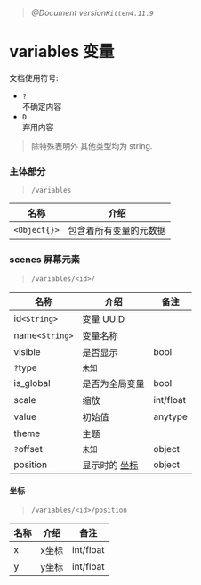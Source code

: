 > _@Document version`Kitten4.11.9`_

# **variables** 变量 
文档使用符号:
- `?`  
  不确定内容
- `D`  
  弃用内容
> 除特殊表明外 其他类型均为 string.

### 主体部分
> `/variables`

| 名称                         | 介绍                          |
| ---------------------------- | -----------------------------|
|`<Object{}>`                  | 包含着所有变量的元数据         |

### scenes 屏幕元素

> `/variables/<id>/`

| 名称               | 介绍                  | 备注 |
| ------------------ | --------------------- |-----|
| id`<String>`       | 变量 UUID             |     |
| name`<String>`     | 变量名称              |      |
| visible            | 是否显示              | bool |
| `?`type            | `未知`                |      |
| is_global          | 是否为全局变量        | bool |
| scale              | 缩放                 | int/float |
| value              | 初始值               | anytype |
| theme              | 主题                 |        |
| `?`offset          | `未知`               | object |
| position           | 显示时的 [坐标](####坐标)      | object |

#### 坐标

> `/variables/<id>/position`

| 名称               | 介绍                  | 备注 |
| ------------------ | --------------------- |-----|
| x | x坐标 | int/float |
| y | y坐标 | int/float |
